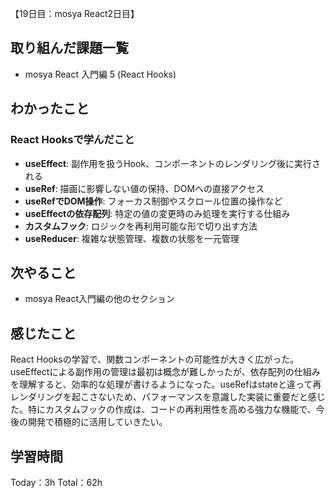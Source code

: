 【19日目：mosya React2日目】

## 取り組んだ課題一覧
- mosya React 入門編 5 (React Hooks)

## わかったこと
### React Hooksで学んだこと
- **useEffect**: 副作用を扱うHook、コンポーネントのレンダリング後に実行される
- **useRef**: 描画に影響しない値の保持、DOMへの直接アクセス
- **useRefでDOM操作**: フォーカス制御やスクロール位置の操作など
- **useEffectの依存配列**: 特定の値の変更時のみ処理を実行する仕組み
- **カスタムフック**: ロジックを再利用可能な形で切り出す方法
- **useReducer**: 複雑な状態管理、複数の状態を一元管理

## 次やること
- mosya React入門編の他のセクション

## 感じたこと
React Hooksの学習で、関数コンポーネントの可能性が大きく広がった。useEffectによる副作用の管理は最初は概念が難しかったが、依存配列の仕組みを理解すると、効率的な処理が書けるようになった。useRefはstateと違って再レンダリングを起こさないため、パフォーマンスを意識した実装に重要だと感じた。特にカスタムフックの作成は、コードの再利用性を高める強力な機能で、今後の開発で積極的に活用していきたい。

## 学習時間
Today：3h
Total：62h
